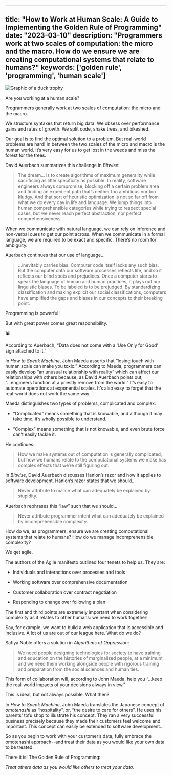 
---
title: "How to Work at Human Scale: A Guide to Implementing the Golden Rule of Programming"
date: "2023-03-10"
description: "Programmers work at two scales of computation: the micro and the macro. How do we ensure we are creating computational systems that relate to humans?"
keywords: ['golden rule', 'programming', 'human scale']
---


![Graphic of a duck trophy](./jarednielsen-goals.png)


Are you working at a human scale? 

Programmers generally work at two scales of computation: the micro and the macro. 

We structure syntaxes that return big data. We obsess over performance gains and rates of growth. We split code, shake trees, and bikeshed. 

Our goal is to find the optimal solution to a problem. But real-world problems are hard! In between the two scales of the micro and macro is the human world. It’s very easy for us to get lost in the weeds and miss the forest for the trees. 

David Auerbach summarizes this challenge in _Bitwise_:

> The dream…  is to create algorithms of maximum generality while sacrificing as little specificity as possible. In reality, software engineers always compromise, blocking off a certain problem area and finding an expedient path that’s neither too ambitious nor too kludgy. And that sort of heuristic optimization is not so far off from what we do every day in life and language. We lump things into human comprehensible categories while trying to respect special cases, but we never reach perfect abstraction, nor perfect comprehensiveness.

When we communicate with natural language, we can rely on inference and non-verbal cues to get our point across. When we communicate in a formal language, we are required to be exact and specific. There’s no room for ambiguity.

Auerbach continues that our use of language...

> ...inevitably carries bias. Computer code itself lacks any such bias. But the computer data our software processes reflects life, and so it reflects our blind spots and prejudices. Once a computer starts to speak the language of human and human practices, it plays out our linguistic biases. To be labeled is to be prejudged. By standardizing classification and making explicit our social classifications, computers have amplified the gaps and biases in our concepts to their breaking point.

Programming is powerful! 

But with great power comes great responsibility. 

🕷️

According to Auerbach, “Data does not come with a ‘Use Only for Good’ sign attached to it.”

In _How to Speak Machine_, John Maeda asserts that “losing touch with human scale can make you toxic.” According to Maeda, programmers can easily develop “an unusual relationship with reality” which can affect our relationships with others because, as David Auerbach points out, “...engineers function at a priestly remove from the world.” It’s easy to automate operations at exponential scales. It’s also easy to forget that the real-world does not work the same way. 

Maeda distinguishes two types of problems, complicated and complex:

* “Complicated” means something that is knowable, and although it may take time, it’s wholly possible to understand. 

* “Complex” means something that is not knowable, and even brute force can’t easily tackle it. 

He continues: 

> How we make systems out of computation is generally complicated, but how we humans relate to the computational systems we make has complex effects that we’re still figuring out.

In _Bitwise_, David Auerbach discusses Hanlon’s razor and how it applies to software development. Hanlon’s razor states that we should...

> Never attribute to malice what can adequately be explained by stupidity.

Auerbach rephrases this “law” such that we should...

> Never attribute programmer intent what can adequately be explained by incomprehensible complexity.

How do we, as programmers, ensure we are creating computational systems that relate to humans? How do we manage incomprehensible complexity? 

We get agile.

The authors of the Agile manifesto outlined four tenets to help us. They are:

* Individuals and interactions over processes and tools

* Working software over comprehensive documentation

* Customer collaboration over contract negotiation

* Responding to change over following a plan

The first and third points are extremely important when considering complexity as it relates to other humans: we need to work together!

Say, for example, we want to build a web application that is accessible and inclusive. A lot of us are out of our league here. What do we do? 

Safiya Noble offers a solution in _Algorithms of Oppression_:

> We need people designing technologies for society to have training and education on the histories of marginalized people, at a minimum, and we need them working alongside people with rigorous training and preparation from the social sciences and humanities.

This form of collaboration will, according to John Maeda, help you “...keep the real-world impacts of your decisions always in view.”

This is ideal, but not always possible. What then?

In _How to Speak Machine_, John Maeda translates the Japanese concept of _omotenashi_ as “hospitality”, or, “the desire to care for others”. He uses his parents' tofu shop to illustrate his concept. They ran a very successful business precisely because they made their customers feel welcome and important. This concept can easily be extended to software development...

So as you begin to work with your customer’s data, fully embrace the omotenashi approach--and treat their data as you would like your own data to be treated.

There it is! The Golden Rule of Programming:

_Treat others data as you would like others to treat your data._